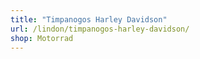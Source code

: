 ```yaml
---
title: "Timpanogos Harley Davidson"
url: /lindon/timpanogos-harley-davidson/
shop: Motorrad
---
```


